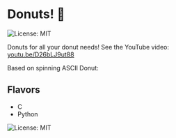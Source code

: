# Donuts! 🍩

![License: MIT](https://img.shields.io/badge/License-MIT-blue.svg) 

Donuts for all your donut needs! See the YouTube video: [youtu.be/D26bLJ9ut88](https://youtu.be/D26bLJ9ut88)

Based on spinning ASCII Donut: 

## Flavors

* C
* Python

![License: MIT](https://img.shields.io/badge/License-MIT-blue.svg) 

